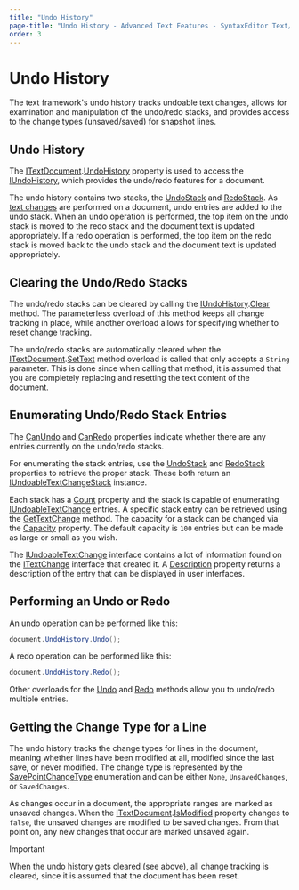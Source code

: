 ```yaml
---
title: "Undo History"
page-title: "Undo History - Advanced Text Features - SyntaxEditor Text/Parsing Framework"
order: 3
---
```

# Undo History

The text framework's undo history tracks undoable text changes, allows for examination and manipulation of the undo/redo stacks, and provides access to the change types (unsaved/saved) for snapshot lines.

## Undo History

The [ITextDocument](xref:ActiproSoftware.Text.ITextDocument).[UndoHistory](xref:ActiproSoftware.Text.ITextDocument.UndoHistory) property is used to access the [IUndoHistory](xref:ActiproSoftware.Text.Undo.IUndoHistory), which provides the undo/redo features for a document.

The undo history contains two stacks, the [UndoStack](xref:ActiproSoftware.Text.Undo.IUndoHistory.UndoStack) and [RedoStack](xref:ActiproSoftware.Text.Undo.IUndoHistory.RedoStack).  As [text changes](../core-text/text-changes.md) are performed on a document, undo entries are added to the undo stack.  When an undo operation is performed, the top item on the undo stack is moved to the redo stack and the document text is updated appropriately.  If a redo operation is performed, the top item on the redo stack is moved back to the undo stack and the document text is updated appropriately.

## Clearing the Undo/Redo Stacks

The undo/redo stacks can be cleared by calling the [IUndoHistory](xref:ActiproSoftware.Text.Undo.IUndoHistory).[Clear](xref:ActiproSoftware.Text.Undo.IUndoHistory.Clear*) method.  The parameterless overload of this method keeps all change tracking in place, while another overload allows for specifying whether to reset change tracking.

The undo/redo stacks are automatically cleared when the [ITextDocument](xref:ActiproSoftware.Text.ITextDocument).[SetText](xref:ActiproSoftware.Text.ITextDocument.SetText*) method overload is called that only accepts a `String` parameter.  This is done since when calling that method, it is assumed that you are completely replacing and resetting the text content of the document.

## Enumerating Undo/Redo Stack Entries

The [CanUndo](xref:ActiproSoftware.Text.Undo.IUndoHistory.CanUndo) and [CanRedo](xref:ActiproSoftware.Text.Undo.IUndoHistory.CanRedo) properties indicate whether there are any entries currently on the undo/redo stacks.

For enumerating the stack entries, use the [UndoStack](xref:ActiproSoftware.Text.Undo.IUndoHistory.UndoStack) and [RedoStack](xref:ActiproSoftware.Text.Undo.IUndoHistory.RedoStack) properties to retrieve the proper stack.  These both return an [IUndoableTextChangeStack](xref:ActiproSoftware.Text.Undo.IUndoableTextChangeStack) instance.

Each stack has a [Count](xref:ActiproSoftware.Text.Undo.IUndoableTextChangeStack.Count) property and the stack is capable of enumerating [IUndoableTextChange](xref:ActiproSoftware.Text.Undo.IUndoableTextChange) entries.  A specific stack entry can be retrieved using the [GetTextChange](xref:ActiproSoftware.Text.Undo.IUndoableTextChangeStack.GetTextChange*) method.  The capacity for a stack can be changed via the [Capacity](xref:ActiproSoftware.Text.Undo.IUndoableTextChangeStack.Capacity) property.  The default capacity is `100` entries but can be made as large or small as you wish.

The [IUndoableTextChange](xref:ActiproSoftware.Text.Undo.IUndoableTextChange) interface contains a lot of information found on the [ITextChange](xref:ActiproSoftware.Text.ITextChange) interface that created it.  A [Description](xref:ActiproSoftware.Text.Undo.IUndoableTextChange.Description) property returns a description of the entry that can be displayed in user interfaces.

## Performing an Undo or Redo

An undo operation can be performed like this:

```csharp
document.UndoHistory.Undo();
```

A redo operation can be performed like this:

```csharp
document.UndoHistory.Redo();
```

Other overloads for the [Undo](xref:ActiproSoftware.Text.Undo.IUndoHistory.Undo*) and [Redo](xref:ActiproSoftware.Text.Undo.IUndoHistory.Redo*) methods allow you to undo/redo multiple entries.

## Getting the Change Type for a Line

The undo history tracks the change types for lines in the document, meaning whether lines have been modified at all, modified since the last save, or never modified.  The change type is represented by the [SavePointChangeType](xref:ActiproSoftware.Text.Undo.SavePointChangeType) enumeration and can be either `None`, `UnsavedChanges`, or `SavedChanges`.

As changes occur in a document, the appropriate ranges are marked as unsaved changes.  When the [ITextDocument](xref:ActiproSoftware.Text.ITextDocument).[IsModified](xref:ActiproSoftware.Text.ITextDocument.IsModified) property changes to `false`, the unsaved changes are modified to be saved changes.  From that point on, any new changes that occur are marked unsaved again.

> [!IMPORTANT]
> When the undo history gets cleared (see above), all change tracking is cleared, since it is assumed that the document has been reset.
